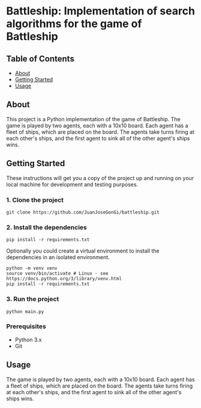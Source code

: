 # Battleship: Implementation of search algorithms for the game of Battleship

## Table of Contents

- [About](#about)
- [Getting Started](#getting-started)
- [Usage](#usage)

## About

This project is a Python implementation of the game of Battleship. The game is played by two agents, each with a 10x10 board. Each agent has a fleet of ships, which are placed on the board. The agents take turns firing at each other's ships, and the first agent to sink all of the other agent's ships wins.

## Getting Started

These instructions will get you a copy of the project up and running on your local machine for development and testing purposes.

### 1. Clone the project

```shell
git clone https://github.com/JuanJoseGonGi/battleship.git
```

### 2. Install the dependencies

```shell
pip install -r requirements.txt
```

Optionally you could create a virtual environment to install the dependencies in an isolated environment.

```shell
python -m venv venv
source venv/bin/activate # Linux - see https://docs.python.org/3/library/venv.html
pip install -r requirements.txt
```

### 3. Run the project

```shell
python main.py
```

### Prerequisites

- Python 3.x
- Git

## Usage

The game is played by two agents, each with a 10x10 board. Each agent has a fleet of ships, which are placed on the board. The agents take turns firing at each other's ships, and the first agent to sink all of the other agent's ships wins.
